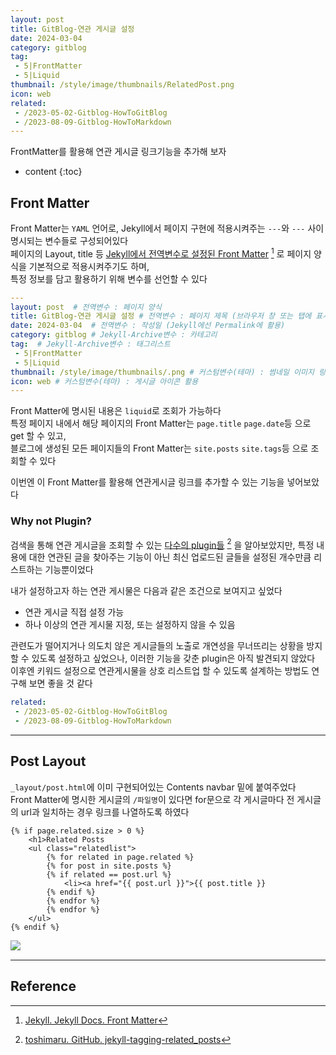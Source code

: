 ```yaml
---
layout: post
title: GitBlog-연관 게시글 설정
date: 2024-03-04
category: gitblog
tag:
 - 5|FrontMatter
 - 5|Liquid
thumbnail: /style/image/thumbnails/RelatedPost.png
icon: web
related: 
 - /2023-05-02-Gitblog-HowToGitBlog
 - /2023-08-09-Gitblog-HowToMarkdown
---
```


FrontMatter를 활용해 연관 게시글 링크기능을 추가해 보자  

* content
{:toc}

## Front Matter

Front Matter는 `YAML` 언어로, Jekyll에서 페이지 구현에 적용시켜주는  `---`와 `---` 사이 명시되는 변수들로 구성되어있다  
페이지의 Layout, title 등 [Jekyll에서 전역변수로 설정된 Front Matter](https://jekyllrb.com/docs/front-matter/) [^11] 로 페이지 양식을 기본적으로 적용시켜주기도 하며,  
특정 정보를 담고 활용하기 위해 변수를 선언할 수 있다  

```yml
---
layout: post  # 전역변수 : 페이지 양식
title: GitBlog-연관 게시글 설정 # 전역변수 : 페이지 제목 (브라우저 창 또는 탭에 표시)
date: 2024-03-04  # 전역변수 : 작성일 (Jekyll에선 Permalink에 활용)
category: gitblog # Jekyll-Archive변수 : 카테고리
tag:  # Jekyll-Archive변수 : 태그리스트
 - 5|FrontMatter
 - 5|Liquid
thumbnail: /style/image/thumbnails/.png # 커스텀변수(테마) : 썸네일 이미지 링크 활용
icon: web # 커스텀변수(테마) : 게시글 아이콘 활용
---
```  

Front Matter에 명시된 내용은 `liquid`로 조회가 가능하다  
특정 페이지 내에서 해당 페이지의 Front Matter는 `page.title` `page.date`등 으로 get 할 수 있고,  
블로그에 생성된 모든 페이지들의 Front Matter는 `site.posts` `site.tags`등 으로 조회할 수 있다  

이번엔 이 Front Matter를 활용해 연관게시글 링크를 추가할 수 있는 기능을 넣어보았다  


### Why not Plugin?

검색을 통해 연관 게시글을 조회할 수 있는 [다수의 plugin들](https://github.com/toshimaru/jekyll-tagging-related_posts) [^12] 을 알아보았지만, 특정 내용에 대한 연관된 글을 찾아주는 기능이 아닌 최신 업로드된 글들을 설정된 개수만큼 리스트하는 기능뿐이었다  

내가 설정하고자 하는 연관 게시물은 다음과 같은 조건으로 보여지고 싶었다  
- 연관 게시글 직접 설정 가능
- 하나 이상의 연관 게시물 지정, 또는 설정하지 않을 수 있음

관련도가 떨어지거나 의도치 않은 게시글들의 노출로 개연성을 무너뜨리는 상황을 방지할 수 있도록 설정하고 싶었으나, 이러한 기능을 갖춘 plugin은 아직 발견되지 않았다  
이후엔 키워드 설정으로 연관게시물을 상호 리스트업 할 수 있도록 설계하는 방법도 연구해 보면 좋을 것 같다  

```yml
related: 
 - /2023-05-02-Gitblog-HowToGitBlog
 - /2023-08-09-Gitblog-HowToMarkdown
```

---

## Post Layout

`_layout/post.html`에 이미 구현되어있는 Contents navbar 밑에 붙여주었다  
Front Matter에 명시한 게시글의 `/파일명`이 있다면 for문으로 각 게시글마다 전 게시글의 url과 일치하는 경우 링크를 나열하도록 하였다  

<pre><code>&#123;% if page.related.size > 0 %}
    &lt;h1>Related Posts</h1>
    &lt;ul class="relatedlist">
        &#123;% for related in page.related %}
        &#123;% for post in site.posts %}
        &#123;% if related == post.url %}
            &lt;li>&lt;a href="&#123;&#123; post.url }}">&#123;&#123; post.title }}</a></li>
        &#123;% endif %}
        &#123;% endfor %}
        &#123;% endfor %}
    &lt;/ul>
&#123;% endif %}
</code></pre>

<img align="left" src="https://github.com/ssonsonya/ssonsonya.github.io/assets/116151781/0f6d50c4-906f-4edc-8010-bf2bf5de5fe5">
<br clear="left"/>

---

## Reference

[^11]: [Jekyll. Jekyll Docs. Front Matter](https://jekyllrb.com/docs/front-matter/)
[^12]: [toshimaru. GitHub. jekyll-tagging-related_posts](https://github.com/toshimaru/jekyll-tagging-related_posts)